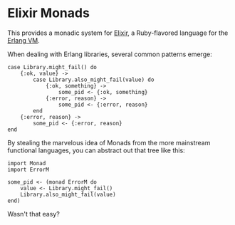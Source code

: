 # Elixir Monads

This provides a monadic system for [Elixir][elixir], a Ruby-flavored
language for the [Erlang VM][erlang].

[elixir]: http://elixir-lang.org/
[erlang]: http://www.erlang.org/

When dealing with Erlang libraries, several common patterns emerge:

    case Library.might_fail() do
        {:ok, value} ->
            case Library.also_might_fail(value) do
                {:ok, something} ->
                    some_pid <- {:ok, something}
                {:error, reason} ->
                    some_pid <- {:error, reason}
            end
        {:error, reason} ->
            some_pid <- {:error, reason}
    end

By stealing the marvelous idea of Monads from the more mainstream
functional languages, you can abstract out that tree like this:

    import Monad
    import ErrorM

    some_pid <- (monad ErrorM do
        value <- Library.might_fail()
        Library.also_might_fail(value)
    end)

Wasn't that easy?
